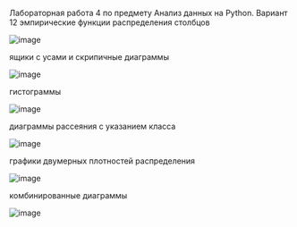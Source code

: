 Лабораторная работа 4 по предмету Анализ данных на Python. Вариант 12
эмпирические функции распределения столбцов

![image](https://github.com/user-attachments/assets/3f1f8d50-07d3-4ec1-b08d-83bc9a0de5d8)

ящики с усами и скрипичные диаграммы

![image](https://github.com/user-attachments/assets/ac96f71a-2333-4a34-814e-d80d3df06ef1)

гистограммы

![image](https://github.com/user-attachments/assets/1f4c0374-a004-4f99-bb5f-307825d3b510)

диаграммы рассеяния с указанием класса

![image](https://github.com/user-attachments/assets/b2e8afd2-a92f-41c1-a362-03a60358b995)

графики двумерных плотностей распределения

![image](https://github.com/user-attachments/assets/004c31ba-883f-47d7-8f06-1bce666a63e7)

комбинированные диаграммы

![image](https://github.com/user-attachments/assets/9d406a97-6978-499a-9eac-38aa54aceb2b)
